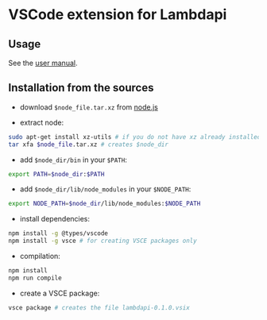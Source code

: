 VSCode extension for Lambdapi
=============================

Usage
-----

See the [user manual](https://lambdapi.readthedocs.io/en/latest/ui/vscode.html>).

Installation from the sources
-----------------------------

- download `$node_file.tar.xz` from [node.js](https://nodejs.org/)

- extract node:

```bash
sudo apt-get install xz-utils # if you do not have xz already installed
tar xfa $node_file.tar.xz # creates $node_dir
```

- add `$node_dir/bin` in your `$PATH`:

```bash
export PATH=$node_dir:$PATH
```

- add `$node_dir/lib/node_modules` in your `$NODE_PATH`:

```bash
export NODE_PATH=$node_dir/lib/node_modules:$NODE_PATH
```

- install dependencies:

```bash
npm install -g @types/vscode
npm install -g vsce # for creating VSCE packages only
```

- compilation:

```bash
npm install
npm run compile
```

- create a VSCE package:

```bash
vsce package # creates the file lambdapi-0.1.0.vsix
```

